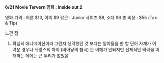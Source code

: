 **6/21 Movie Tervern 영화 : Inside out 2**

영화 가격 : 어른 $13, 아이 $9
팝콘 : Junior 사이즈 $8,  소다 $6
총 비용 : $55 (Tax & Tip)


느낀 점 
1)  확실히 애니메이션이라 그런지 생각했던 것 보다는 알아들을 만 함
단어 자체가 어려운 경우나 뉘앙스의 차이 (비아냥의 협곡) 는 이해가 안되지만 전체적인 맥락을 이해하는 데에는 큰 무리가 없었음






